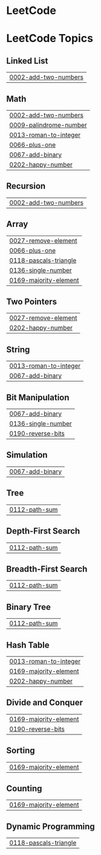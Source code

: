 # LeetCode
<!---LeetCode Topics Start-->
# LeetCode Topics
## Linked List
|  |
| ------- |
| [0002-add-two-numbers](https://github.com/Sanj-ana12/LeetCode/tree/master/0002-add-two-numbers) |
## Math
|  |
| ------- |
| [0002-add-two-numbers](https://github.com/Sanj-ana12/LeetCode/tree/master/0002-add-two-numbers) |
| [0009-palindrome-number](https://github.com/Sanj-ana12/LeetCode/tree/master/0009-palindrome-number) |
| [0013-roman-to-integer](https://github.com/Sanj-ana12/LeetCode/tree/master/0013-roman-to-integer) |
| [0066-plus-one](https://github.com/Sanj-ana12/LeetCode/tree/master/0066-plus-one) |
| [0067-add-binary](https://github.com/Sanj-ana12/LeetCode/tree/master/0067-add-binary) |
| [0202-happy-number](https://github.com/Sanj-ana12/LeetCode/tree/master/0202-happy-number) |
## Recursion
|  |
| ------- |
| [0002-add-two-numbers](https://github.com/Sanj-ana12/LeetCode/tree/master/0002-add-two-numbers) |
## Array
|  |
| ------- |
| [0027-remove-element](https://github.com/Sanj-ana12/LeetCode/tree/master/0027-remove-element) |
| [0066-plus-one](https://github.com/Sanj-ana12/LeetCode/tree/master/0066-plus-one) |
| [0118-pascals-triangle](https://github.com/Sanj-ana12/LeetCode/tree/master/0118-pascals-triangle) |
| [0136-single-number](https://github.com/Sanj-ana12/LeetCode/tree/master/0136-single-number) |
| [0169-majority-element](https://github.com/Sanj-ana12/LeetCode/tree/master/0169-majority-element) |
## Two Pointers
|  |
| ------- |
| [0027-remove-element](https://github.com/Sanj-ana12/LeetCode/tree/master/0027-remove-element) |
| [0202-happy-number](https://github.com/Sanj-ana12/LeetCode/tree/master/0202-happy-number) |
## String
|  |
| ------- |
| [0013-roman-to-integer](https://github.com/Sanj-ana12/LeetCode/tree/master/0013-roman-to-integer) |
| [0067-add-binary](https://github.com/Sanj-ana12/LeetCode/tree/master/0067-add-binary) |
## Bit Manipulation
|  |
| ------- |
| [0067-add-binary](https://github.com/Sanj-ana12/LeetCode/tree/master/0067-add-binary) |
| [0136-single-number](https://github.com/Sanj-ana12/LeetCode/tree/master/0136-single-number) |
| [0190-reverse-bits](https://github.com/Sanj-ana12/LeetCode/tree/master/0190-reverse-bits) |
## Simulation
|  |
| ------- |
| [0067-add-binary](https://github.com/Sanj-ana12/LeetCode/tree/master/0067-add-binary) |
## Tree
|  |
| ------- |
| [0112-path-sum](https://github.com/Sanj-ana12/LeetCode/tree/master/0112-path-sum) |
## Depth-First Search
|  |
| ------- |
| [0112-path-sum](https://github.com/Sanj-ana12/LeetCode/tree/master/0112-path-sum) |
## Breadth-First Search
|  |
| ------- |
| [0112-path-sum](https://github.com/Sanj-ana12/LeetCode/tree/master/0112-path-sum) |
## Binary Tree
|  |
| ------- |
| [0112-path-sum](https://github.com/Sanj-ana12/LeetCode/tree/master/0112-path-sum) |
## Hash Table
|  |
| ------- |
| [0013-roman-to-integer](https://github.com/Sanj-ana12/LeetCode/tree/master/0013-roman-to-integer) |
| [0169-majority-element](https://github.com/Sanj-ana12/LeetCode/tree/master/0169-majority-element) |
| [0202-happy-number](https://github.com/Sanj-ana12/LeetCode/tree/master/0202-happy-number) |
## Divide and Conquer
|  |
| ------- |
| [0169-majority-element](https://github.com/Sanj-ana12/LeetCode/tree/master/0169-majority-element) |
| [0190-reverse-bits](https://github.com/Sanj-ana12/LeetCode/tree/master/0190-reverse-bits) |
## Sorting
|  |
| ------- |
| [0169-majority-element](https://github.com/Sanj-ana12/LeetCode/tree/master/0169-majority-element) |
## Counting
|  |
| ------- |
| [0169-majority-element](https://github.com/Sanj-ana12/LeetCode/tree/master/0169-majority-element) |
## Dynamic Programming
|  |
| ------- |
| [0118-pascals-triangle](https://github.com/Sanj-ana12/LeetCode/tree/master/0118-pascals-triangle) |
<!---LeetCode Topics End-->